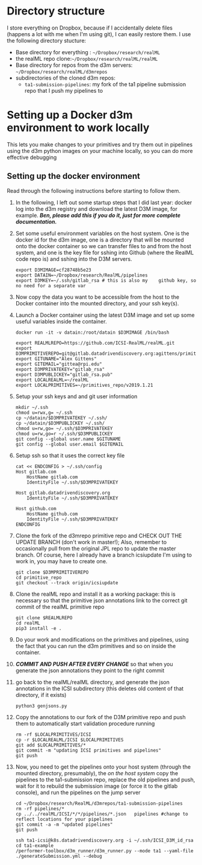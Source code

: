 # Directory structure
I store everything on Dropbox, because if I accidentally delete files (happens a lot with me when I'm using git), I can easily restore them. I use the following directory stucture:

- Base directory for everything : `~/Dropbox/research/realML`
- the realML repo clone:`~/Dropbox/research/realML/realML`
- Base directory for repos from the d3m servers: `~/Dropbox/research/realML/d3mrepos`
- subdirectories of the cloned d3m repos: 
	- `ta1-submission-pipelines`: my fork of the ta1 pipeline submission repo that I push my pipelines to
	
# Setting up a Docker d3m environment to work locally
This lets you make changes to your primitives and try them out in pipelines using the d3m python images on your machine locally, so you can do more effective debugging

## Setting up the docker environment
Read through the following instructions before starting to follow them.

1. In the following, I left out some startup steps that I did last year: docker log into the d3m registry and download the latest D3M image, for example. ***Ben, please add this if you do it, just for more complete documentation.***

2. Set some useful environment variables on the host system. One is the docker id for the d3m image, one is a directory that will be mounted onto the docker container so we can transfer files to and from the host system, and one is the key file for sshing into Github (where the RealML code repo is) and sshing into the D3M servers.

   ```
   export D3MIMAGE=cf28748b5e23
   export DATAIN=~/Dropbox/research/RealML/pipelines
   export D3MKEY=~/.ssh/gitlab_rsa # this is also my    github key, so no need for a separate var
   ```

3. Now copy the data you want to be accessible from the host to the Docker container into the mounted directory, and your ssh key(s).

4. Launch a Docker container using the latest D3M image and set up some useful variables inside the container.
   
   ```
   docker run -it -v datain:/root/datain $D3MIMAGE /bin/bash

   export REALMLREPO=https://github.com/ICSI-RealML/realML.git
   export D3MPRIMITIVEREPO=git@gitlab.datadrivendiscovery.org:agittens/primitives_repo.git
   export GITUNAME="Alex Gittens"
   export GITEMAIL="gittea@rpi.edu"
   export D3MPRIVATEKEY="gitlab_rsa"
   export D3MPUBLICKEY="gitlab_rsa.pub"
   export LOCALREALML=~/realML
   export LOCALPRIMITIVES=~/primitives_repo/v2019.1.21
    ```

5. Setup your ssh keys and and git user information
    
    ```
    mkdir ~/.ssh
    chmod u=rwx,g= ~/.ssh
    cp ~/datain/$D3MPRIVATEKEY ~/.ssh/
    cp ~/datain/$D3MPUBLICKEY ~/.ssh/
    chmod u=rw,go= ~/.ssh/$D3MPRIVATEKEY
    chmod u=rw,go=r ~/.ssh/$D3MPUBLICKEY
    git config --global user.name $GITUNAME
    git config --global user.email $GITEMAIL
    ```

6. Setup ssh so that it uses the correct key file
    
    ```
    cat << ENDCONFIG > ~/.ssh/config
    Host gitlab.com
    	HostName gitlab.com
    	IdentityFile ~/.ssh/$D3MPRIVATEKEY
    
    Host gitlab.datadrivendiscovery.org
    	IdentityFile ~/.ssh/$D3MPRIVATEKEY
    	
    Host github.com
    	HostName github.com
    	IdentityFile ~/.ssh/$D3MPRIVATEKEY
    ENDCONFIG
    ```

7. Clone the fork of the d3mrepo primitive repo and CHECK OUT THE UPDATE BRANCH (don't work in master!); Also, remember to occasionally pull from the original JPL repo to update the master branch. Of course, here I already have a branch icsiupdate I'm using to work in, you may have to create one.
 	
 	```
 	git clone $D3MPRIMITIVEREPO
 	cd primitive_repo
 	git checkout --track origin/icsiupdate
 	```
 	
8. Clone the realML repo and install it as a working package: this is necessary so that the primitive json annotations link to the correct git commit of the realML primitive repo
	
	```
	git clone $REALMLREPO
	cd realML
	pip3 install -e .
	```
	
9. Do your work and modifications on the primitives and pipelines, using the fact that you can run the d3m primitives and so on inside the container.

10. ***COMMIT AND PUSH AFTER EVERY CHANGE*** so that when you generate the json annotations they point to the right commit

11. go back to the realML/realML directory, and generate the json annotations in the ICSI subdirectory (this deletes old content of that directory, if it exists)

    ```
    python3 genjsons.py
    ```

12. Copy the annotations to our fork of the D3M primitive repo and push them to automatically start validation procedure running

    ```
    rm -rf $LOCALPRIMITIVES/ICSI
    cp -r $LOCALREALML/ICSI $LOCALPRIMITIVES
    git add $LOCALPRIMITIVES/*
    git commit -m "updating ICSI primitives and pipelines" 
    git push
    ```
    
13. Now, you need to get the pipelines onto your host system (through the mounted directory, presumably), the *on the host system* copy the pipelines to the ta1-submission repo, replace the old pipelines and push, wait for it to rebuild the submission image (or force it to the gitlab console), and run the pipelines on the jump server

    ```
    cd ~/Dropbox/research/RealML/d3mrepos/ta1-submission-pipelines
    rm -rf pipelines/*
    cp ../../realML/ICSI/*/*/pipelines/*.json 	pipelines #change to reflect locations for your pipelines
    git commit -a -m "updated pipelines"
    git push
    	
    ssh ta1-icsi@k8s.datadrivendiscovery.org -i ~/.ssh/ICSI_D3M_id_rsa
    cd ta1-example
    /performer-toolbox/d3m_runner/d3m_runner.py --mode ta1 --yaml-file ./generateSubmission.yml --debug
    ```
